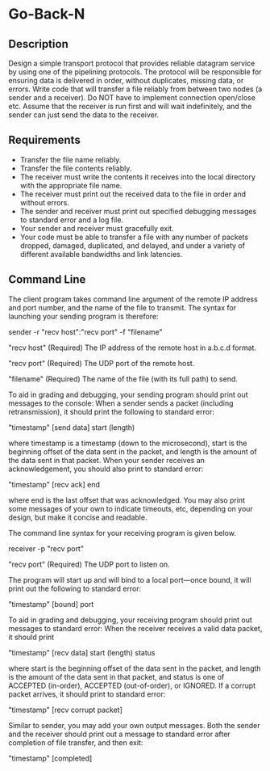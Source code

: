 # Go-Back-N

## Description
Design a simple transport protocol that provides reliable datagram service by using one of the pipelining protocols. The protocol will be responsible for ensuring data is delivered in order, without duplicates, missing data, or errors. Write code that will transfer a file reliably from between two nodes (a sender and a receiver). Do NOT have to implement connection open/close etc. Assume that the receiver is run first and will wait indefinitely, and the sender can just send the data to the receiver.

## Requirements
- Transfer the file name reliably.
- Transfer the file contents reliably.
- The receiver must write the contents it receives into the local directory with the appropriate file name.
- The receiver must print out the received data to the file in order and without errors.
- The sender and receiver must print out specified debugging messages to standard error and a log file.
- Your sender and receiver must gracefully exit.
- Your code must be able to transfer a file with any number of packets dropped, damaged, duplicated, and
delayed, and under a variety of different available bandwidths and link latencies.

## Command Line
The client program takes command line argument of the remote IP address and port number, and the name of the file to transmit. The syntax for launching your sending program is therefore: 

sender -r "recv host":"recv port" -f "filename"
 
"recv host" (Required) The IP address of the remote host in a.b.c.d format.

"recv port" (Required) The UDP port of the remote host.

"filename" (Required) The name of the file (with its full path) to send. 
 
To aid in grading and debugging, your sending program should print out messages to the console: When a sender sends a packet (including retransmission), it should print the following to standard error:

"timestamp" [send data] start (length)
 
where timestamp is a timestamp (down to the microsecond), start is the beginning offset of the data sent in the packet, and length is the amount of the data sent in that packet. When your sender receives an acknowledgement, you should also print to standard error:

"timestamp" [recv ack] end

where end is the last offset that was acknowledged. You may also print some messages of your own to indicate timeouts, etc, depending on your design, but make it concise and readable. 

The command line syntax for your receiving program is given below.

receiver -p "recv port"

"recv port" (Required) The UDP port to listen on.

The program will start up and will bind to a local port—once bound, it will print out the following to standard error:

"timestamp" [bound] port

To aid in grading and debugging, your receiving program should print out messages to standard error:  When the receiver receives a valid data packet, it should print

"timestamp" [recv data] start (length) status

where start is the beginning offset of the data sent in the packet, and length is the amount of the data sent in that packet, and status is one of ACCEPTED (in-order), ACCEPTED (out-of-order), or IGNORED. If a corrupt packet arrives, it should print to standard error:

"timestamp" [recv corrupt packet]

Similar to sender, you may add your own output messages. Both the sender and the receiver should print out a message to standard error after completion of file transfer, and then exit:

"timestamp" [completed]
